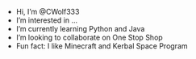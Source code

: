 -  Hi, I’m @CWolf333
-  I’m interested in ...
-  I’m currently learning Python and Java
-  I’m looking to collaborate on One Stop Shop
-  Fun fact: I like Minecraft and Kerbal Space Program
  

<!---
CWolf333/CWolf333 is a ✨ special ✨ repository because its `README.md` (this file) appears on your GitHub profile.
You can click the Preview link to take a look at your changes.
--->
